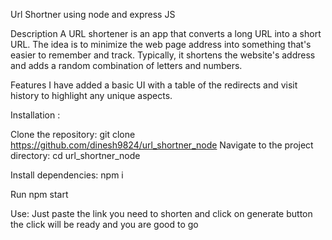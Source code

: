 Url Shortner using node and express JS

Description A URL shortener is an app that converts a long URL into a short URL. The idea is to minimize the web page address into something that's easier to remember and track. Typically, it shortens the website's address and adds a random combination of letters and numbers.

Features I have added a basic UI with a table of the redirects and visit history to highlight any unique aspects.

Installation :

Clone the repository: git clone https://github.com/dinesh9824/url_shortner_node
Navigate to the project directory: cd url_shortner_node

Install dependencies: npm i

Run npm start

Use: Just paste the link you need to shorten and click on generate button the click will be ready and you are good to go
